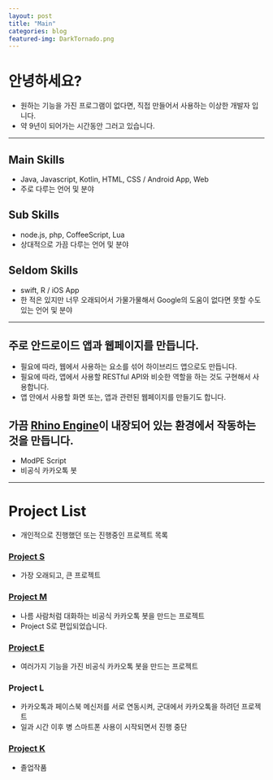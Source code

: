 ```yaml
---
layout: post
title: "Main"
categories: blog
featured-img: DarkTornado.png
---
```


# 안녕하세요?
* 원하는 기능을 가진 프로그램이 없다면, 직접 만들어서 사용하는 이상한 개발자 입니다.
* 약 9년이 되어가는 시간동안 그러고 있습니다.

***

## Main Skills
* Java, Javascript, Kotlin, HTML, CSS / Android App, Web
* 주로 다루는 언어 및 분야

## Sub Skills
* node.js, php, CoffeeScript, Lua
* 상대적으로 가끔 다루는 언어 및 분야

## Seldom Skills
* swift, R / iOS App
* 한 적은 있지만 너무 오래되어서 가물가물해서 Google의 도움이 없다면 못할 수도 있는 언어 및 분야

***

## 주로 안드로이드 앱과 웹페이지를 만듭니다.
* 필요에 따라, 웹에서 사용하는 요소를 섞어 하이브리드 앱으로도 만듭니다.
* 필요에 따라, 앱에서 사용할 RESTful API와 비슷한 역할을 하는 것도 구현해서 사용합니다.
* 앱 안에서 사용할 화면 또는, 앱과 관련된 웹페이지를 만들기도 합니다.

## 가끔 [Rhino Engine](https://github.com/mozilla/rhino)이 내장되어 있는 환경에서 작동하는 것을 만듭니다.
* ModPE Script
* 비공식 카카오톡 봇

***

# Project List
* 개인적으로 진행했던 또는 진행중인 프로젝트 목록

### [Project S](https://github.com/DarkTornado/ProjectS)
* 가장 오래되고, 큰 프로젝트

### [Project M](https://github.com/DarkTornado/ProjectM)
* 나름 사람처럼 대화하는 비공식 카카오톡 봇을 만드는 프로젝트
* Project S로 편입되었습니다.

### [Project E](https://github.com/DarkTornado/ProjectE)
* 여러가지 기능을 가진 비공식 카카오톡 봇을 만드는 프로젝트

### Project L
* 카카오톡과 페이스북 메신저를 서로 연동시켜, 군대에서 카카오톡을 하려던 프로젝트
* 일과 시간 이후 병 스마트폰 사용이 시작되면서 진행 중단

### [Project K](https://github.com/DarkTornado/ProjectK)
* 졸업작품
